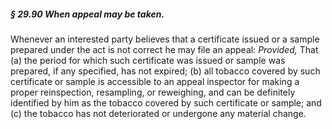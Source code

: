 ##### § 29.90 When appeal may be taken. #####

Whenever an interested party believes that a certificate issued or a sample prepared under the act is not correct he may file an appeal: *Provided,* That (a) the period for which such certificate was issued or sample was prepared, if any specified, has not expired; (b) all tobacco covered by such certificate or sample is accessible to an appeal inspector for making a proper reinspection, resampling, or reweighing, and can be definitely identified by him as the tobacco covered by such certificate or sample; and (c) the tobacco has not deteriorated or undergone any material change.